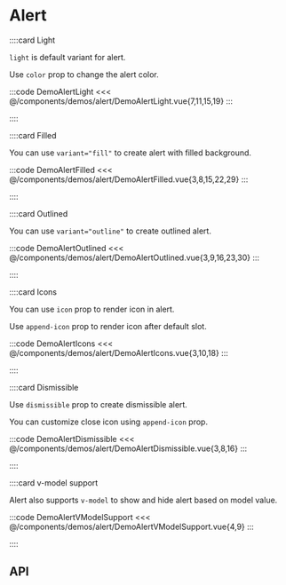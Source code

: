 <script lang="ts" setup>
import api from '@anu/component-meta/AAlert.json';
</script>

# Alert

<!-- 👉 Light -->
::::card Light

`light` is default variant for alert.

Use `color` prop to change the alert color.

:::code DemoAlertLight
<<< @/components/demos/alert/DemoAlertLight.vue{7,11,15,19}
:::

::::

<!-- 👉 Filled -->
::::card Filled

You can use `variant="fill"` to create alert with filled background.

:::code DemoAlertFilled
<<< @/components/demos/alert/DemoAlertFilled.vue{3,8,15,22,29}
:::

::::

<!-- 👉 Outlined -->
::::card Outlined

You can use `variant="outline"` to create outlined alert.

:::code DemoAlertOutlined
<<< @/components/demos/alert/DemoAlertOutlined.vue{3,9,16,23,30}
:::

::::

<!-- 👉 Icons -->
::::card Icons

You can use `icon` prop to render icon in alert.

Use `append-icon` prop to render icon after default slot.

:::code DemoAlertIcons
<<< @/components/demos/alert/DemoAlertIcons.vue{3,10,18}
:::

::::

<!-- 👉 Dismissible -->
::::card Dismissible

Use `dismissible` prop to create dismissible alert.

You can customize close icon using `append-icon` prop.

:::code DemoAlertDismissible
<<< @/components/demos/alert/DemoAlertDismissible.vue{3,8,16}
:::

::::

<!-- 👉 v-model support -->
::::card v-model support

Alert also supports `v-model` to show and hide alert based on model value.

:::code DemoAlertVModelSupport
<<< @/components/demos/alert/DemoAlertVModelSupport.vue{4,9}
:::

::::

<!-- 👉 API -->
## API

<Api :api="api" title="Alert"></Api>
